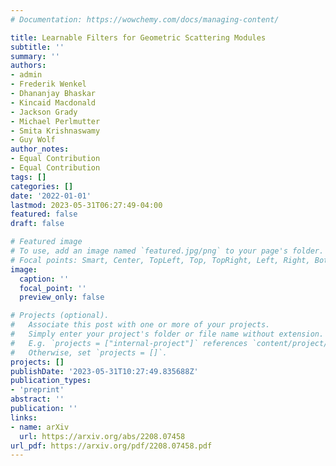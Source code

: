 ```yaml
---
# Documentation: https://wowchemy.com/docs/managing-content/

title: Learnable Filters for Geometric Scattering Modules
subtitle: ''
summary: ''
authors:
- admin
- Frederik Wenkel
- Dhananjay Bhaskar
- Kincaid Macdonald
- Jackson Grady
- Michael Perlmutter
- Smita Krishnaswamy
- Guy Wolf
author_notes:
- Equal Contribution
- Equal Contribution
tags: []
categories: []
date: '2022-01-01'
lastmod: 2023-05-31T06:27:49-04:00
featured: false
draft: false

# Featured image
# To use, add an image named `featured.jpg/png` to your page's folder.
# Focal points: Smart, Center, TopLeft, Top, TopRight, Left, Right, BottomLeft, Bottom, BottomRight.
image:
  caption: ''
  focal_point: ''
  preview_only: false

# Projects (optional).
#   Associate this post with one or more of your projects.
#   Simply enter your project's folder or file name without extension.
#   E.g. `projects = ["internal-project"]` references `content/project/deep-learning/index.md`.
#   Otherwise, set `projects = []`.
projects: []
publishDate: '2023-05-31T10:27:49.835688Z'
publication_types:
- 'preprint'
abstract: ''
publication: ''
links:
- name: arXiv
  url: https://arxiv.org/abs/2208.07458
url_pdf: https://arxiv.org/pdf/2208.07458.pdf
---
```

